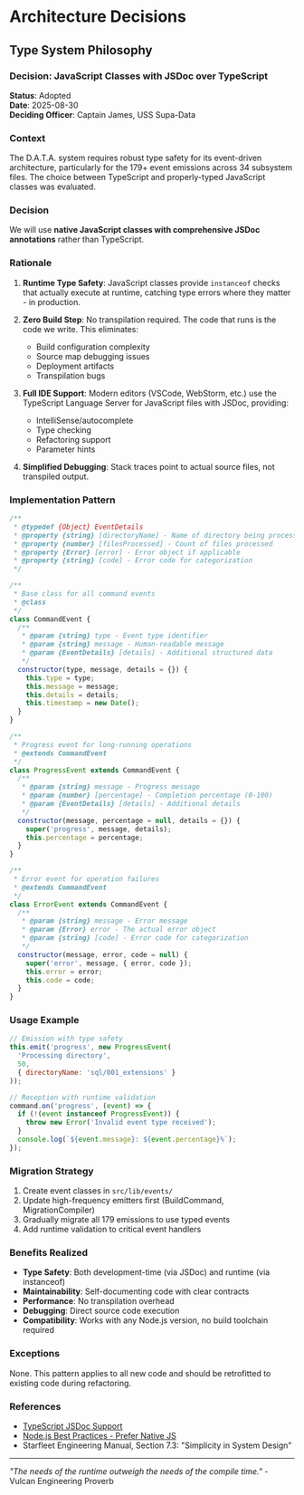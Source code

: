 # Architecture Decisions

## Type System Philosophy

### Decision: JavaScript Classes with JSDoc over TypeScript

**Status**: Adopted  
**Date**: 2025-08-30  
**Deciding Officer**: Captain James, USS Supa-Data

### Context

The D.A.T.A. system requires robust type safety for its event-driven architecture, particularly for the 179+ event emissions across 34 subsystem files. The choice between TypeScript and properly-typed JavaScript classes was evaluated.

### Decision

We will use **native JavaScript classes with comprehensive JSDoc annotations** rather than TypeScript.

### Rationale

1. **Runtime Type Safety**: JavaScript classes provide `instanceof` checks that actually execute at runtime, catching type errors where they matter - in production.

2. **Zero Build Step**: No transpilation required. The code that runs is the code we write. This eliminates:
   - Build configuration complexity
   - Source map debugging issues  
   - Deployment artifacts
   - Transpilation bugs

3. **Full IDE Support**: Modern editors (VSCode, WebStorm, etc.) use the TypeScript Language Server for JavaScript files with JSDoc, providing:
   - IntelliSense/autocomplete
   - Type checking
   - Refactoring support
   - Parameter hints

4. **Simplified Debugging**: Stack traces point to actual source files, not transpiled output.

### Implementation Pattern

```javascript
/**
 * @typedef {Object} EventDetails
 * @property {string} [directoryName] - Name of directory being processed
 * @property {number} [filesProcessed] - Count of files processed
 * @property {Error} [error] - Error object if applicable
 * @property {string} [code] - Error code for categorization
 */

/**
 * Base class for all command events
 * @class
 */
class CommandEvent {
  /**
   * @param {string} type - Event type identifier
   * @param {string} message - Human-readable message
   * @param {EventDetails} [details] - Additional structured data
   */
  constructor(type, message, details = {}) {
    this.type = type;
    this.message = message;
    this.details = details;
    this.timestamp = new Date();
  }
}

/**
 * Progress event for long-running operations
 * @extends CommandEvent
 */
class ProgressEvent extends CommandEvent {
  /**
   * @param {string} message - Progress message
   * @param {number} [percentage] - Completion percentage (0-100)
   * @param {EventDetails} [details] - Additional details
   */
  constructor(message, percentage = null, details = {}) {
    super('progress', message, details);
    this.percentage = percentage;
  }
}

/**
 * Error event for operation failures
 * @extends CommandEvent
 */
class ErrorEvent extends CommandEvent {
  /**
   * @param {string} message - Error message
   * @param {Error} error - The actual error object
   * @param {string} [code] - Error code for categorization
   */
  constructor(message, error, code = null) {
    super('error', message, { error, code });
    this.error = error;
    this.code = code;
  }
}
```

### Usage Example

```javascript
// Emission with type safety
this.emit('progress', new ProgressEvent(
  'Processing directory', 
  50, 
  { directoryName: 'sql/001_extensions' }
));

// Reception with runtime validation
command.on('progress', (event) => {
  if (!(event instanceof ProgressEvent)) {
    throw new Error('Invalid event type received');
  }
  console.log(`${event.message}: ${event.percentage}%`);
});
```

### Migration Strategy

1. Create event classes in `src/lib/events/`
2. Update high-frequency emitters first (BuildCommand, MigrationCompiler)
3. Gradually migrate all 179 emissions to use typed events
4. Add runtime validation to critical event handlers

### Benefits Realized

- **Type Safety**: Both development-time (via JSDoc) and runtime (via instanceof)
- **Maintainability**: Self-documenting code with clear contracts
- **Performance**: No transpilation overhead
- **Debugging**: Direct source code execution
- **Compatibility**: Works with any Node.js version, no build toolchain required

### Exceptions

None. This pattern applies to all new code and should be retrofitted to existing code during refactoring.

### References

- [TypeScript JSDoc Support](https://www.typescriptlang.org/docs/handbook/jsdoc-supported-types.html)
- [Node.js Best Practices - Prefer Native JS](https://github.com/goldbergyoni/nodebestpractices#prefer-native-js-when-possible)
- Starfleet Engineering Manual, Section 7.3: "Simplicity in System Design"

---

*"The needs of the runtime outweigh the needs of the compile time."* - Vulcan Engineering Proverb